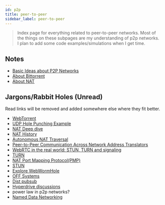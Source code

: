```yaml
---
id: p2p
title: peer-to-peer
sidebar_label: peer-to-peer
---
```


> Index page for everything related to peer-to-peer networks. Most of the things on these subpages are my understanding of p2p networks. I plan to add some code examples/simulations when I get time.

## Notes

- [Basic Ideas about P2P Networks](/docs/notes/study/p2p/basic_p2p)
- [About Bittorrent](/docs/notes/study/p2p/bittorrent)
- [About NAT](/docs/notes/study/p2p/nat)

## Jargons/Rabbit Holes (Unread)

Read links will be removed and added somewhere else where they fit better.

- [WebTorrent](https://en.wikipedia.org/wiki/WebTorrent)
- [UDP Hole Punching Example](https://github.com/wilfreddenton/udp-hole-punching)
- [NAT Deep dive](https://en.wikipedia.org/wiki/Network_address_translation)
- [NAT History](https://www.ietfjournal.org/a-retrospective-view-of-nat/)
- [Autonomous NAT Traversal](https://grothoff.org/christian/pwnat.pdf)
- [Peer-to-Peer Communication Across Network Address Translators](https://www.usenix.org/legacy/event/usenix05/tech/general/full_papers/ford/ford.pdf)
- [WebRTC in the real world: STUN, TURN and signaling](https://www.html5rocks.com/en/tutorials/webrtc/infrastructure/)
- [TURN](https://github.com/pion/turn)
- [NAT Port Mapping Protocol(PMP)](https://en.wikipedia.org/wiki/NAT_Port_Mapping_Protocol)
- [STUN](https://github.com/ccding/go-stun)
- [Explore WebWormHole](https://news.ycombinator.com/item?id=23023675)
- [OFF Systems](https://en.wikipedia.org/wiki/OFFSystem)
- [Dist pubsub](https://forum.vac.dev/t/notes-on-distributed-pub-sub/44)
- [Hyperdrive discussions](https://news.ycombinator.com/item?id=23180572)
- power law in p2p networks?
- [Named Data Networking](https://named-data.net/)
